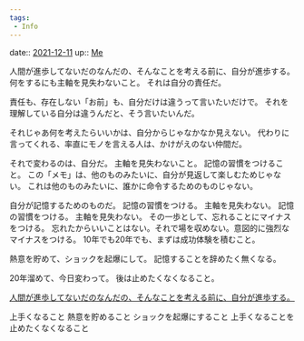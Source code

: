 ```yaml
---
tags:
 - Info
---
```


date:: [2021-12-11](Daily_Note/2021-12-11.md)
up:: [Me](../Bar/Novel/Chaos/Me.md)

人間が進歩してないだのなんだの、そんなことを考える前に、自分が進歩する。
何をするにも主軸を見失わないこと。
それは自分の責任だ。

責任も、存在しない「お前」も、自分だけは違うって言いたいだけで。
それを理解している自分は違うんだと、そう言いたいんだ。

それじゃあ何を考えたらいいかは、自分からじゃなかなか見えない。
代わりに言ってくれる、率直にモノを言える人は、かけがえのない仲間だ。

それで変わるのは、自分だ。
主軸を見失わないこと。
記憶の習慣をつけること。
この「メモ」は、他のものみたいに、自分が見返して楽しむためじゃない。
これは他のものみたいに、誰かに命令するためのものじゃない。

自分が記憶するためのものだ。
記憶の習慣をつける。
主軸を見失わない。
記憶の習慣をつける。
主軸を見失わない。
その一歩として、忘れることにマイナスをつける。
忘れたからいいことはない。それで場を収めない。意図的に強烈なマイナスをつける。
10年でも20年でも、まずは成功体験を積むこと。

熱意を貯めて、ショックを起爆にして。
記憶することを辞めたく無くなる。

20年溜めて、今日変わって。
後は止めたくなくなること。

[人間が進歩してないだのなんだの、そんなことを考える前に、自分が進歩する。](人間が進歩してないだのなんだの、そんなことを考える前に、自分が進歩する。.md)

上手くなること
熱意を貯めること
ショックを起爆にすること
上手くなることを止めたくなくなること